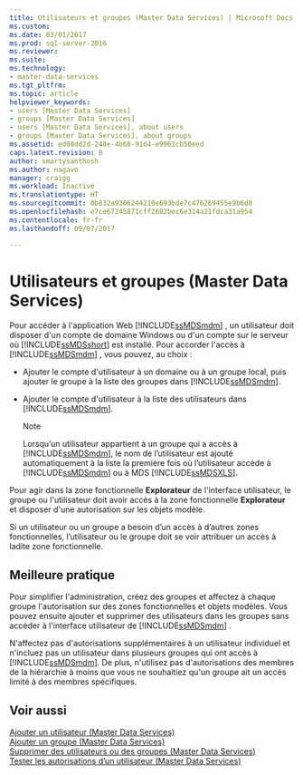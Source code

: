 ```yaml
---
title: Utilisateurs et groupes (Master Data Services) | Microsoft Docs
ms.custom: 
ms.date: 03/01/2017
ms.prod: sql-server-2016
ms.reviewer: 
ms.suite: 
ms.technology:
- master-data-services
ms.tgt_pltfrm: 
ms.topic: article
helpviewer_keywords:
- users [Master Data Services]
- groups [Master Data Services]
- users [Master Data Services], about users
- groups [Master Data Services], about groups
ms.assetid: ed08dd2d-248e-4b68-91d4-e9961cb50eed
caps.latest.revision: 8
author: smartysanthosh
ms.author: nagavo
manager: craigg
ms.workload: Inactive
ms.translationtype: HT
ms.sourcegitcommit: 0b832a9306244210e693bde7c476269455e9b6d8
ms.openlocfilehash: e7ce67245871cff2682bec6e314a21fdca31a954
ms.contentlocale: fr-fr
ms.lasthandoff: 09/07/2017

---
```

# <a name="users-and-groups-master-data-services"></a>Utilisateurs et groupes (Master Data Services)
  Pour accéder à l'application Web [!INCLUDE[ssMDSmdm](../includes/ssmdsmdm-md.md)] , un utilisateur doit disposer d'un compte de domaine Windows ou d'un compte sur le serveur où [!INCLUDE[ssMDSshort](../includes/ssmdsshort-md.md)] est installé. Pour accorder l'accès à [!INCLUDE[ssMDSmdm](../includes/ssmdsmdm-md.md)] , vous pouvez, au choix :  
  
-   Ajouter le compte d'utilisateur à un domaine ou à un groupe local, puis ajouter le groupe à la liste des groupes dans [!INCLUDE[ssMDSmdm](../includes/ssmdsmdm-md.md)].  
  
-   Ajouter le compte d'utilisateur à la liste des utilisateurs dans [!INCLUDE[ssMDSmdm](../includes/ssmdsmdm-md.md)].  
  
    > [!NOTE]  
    >  Lorsqu’un utilisateur appartient à un groupe qui a accès à [!INCLUDE[ssMDSmdm](../includes/ssmdsmdm-md.md)], le nom de l’utilisateur est ajouté automatiquement à la liste la première fois où l’utilisateur accède à [!INCLUDE[ssMDSmdm](../includes/ssmdsmdm-md.md)] ou à MDS [!INCLUDE[ssMDSXLS](../includes/ssmdsxls-md.md)].  
  
 Pour agir dans la zone fonctionnelle **Explorateur** de l'interface utilisateur, le groupe ou l'utilisateur doit avoir accès à la zone fonctionnelle **Explorateur** et disposer d'une autorisation sur les objets modèle.  
  
 Si un utilisateur ou un groupe a besoin d’un accès à d’autres zones fonctionnelles, l’utilisateur ou le groupe doit se voir attribuer un accès à ladite zone fonctionnelle.  
  
## <a name="best-practice"></a>Meilleure pratique  
 Pour simplifier l'administration, créez des groupes et affectez à chaque groupe l'autorisation sur des zones fonctionnelles et objets modèles. Vous pouvez ensuite ajouter et supprimer des utilisateurs dans les groupes sans accéder à l'interface utilisateur de [!INCLUDE[ssMDSmdm](../includes/ssmdsmdm-md.md)] .  
  
 N'affectez pas d'autorisations supplémentaires à un utilisateur individuel et n'incluez pas un utilisateur dans plusieurs groupes qui ont accès à [!INCLUDE[ssMDSmdm](../includes/ssmdsmdm-md.md)]. De plus, n'utilisez pas d'autorisations des membres de la hiérarchie à moins que vous ne souhaitiez qu'un groupe ait un accès limité à des membres spécifiques.  
  
## <a name="see-also"></a>Voir aussi  
 [Ajouter un utilisateur &#40;Master Data Services&#41;](../master-data-services/add-a-user-master-data-services.md)   
 [Ajouter un groupe &#40;Master Data Services&#41;](../master-data-services/add-a-group-master-data-services.md)   
 [Supprimer des utilisateurs ou des groupes &#40;Master Data Services&#41;](../master-data-services/delete-users-or-groups-master-data-services.md)   
 [Tester les autorisations d’un utilisateur &#40;Master Data Services&#41;](../master-data-services/test-a-user-s-permissions-master-data-services.md)  
  
  

